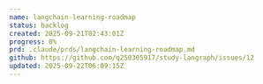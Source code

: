 ```yaml
---
name: langchain-learning-roadmap
status: backlog
created: 2025-09-21T02:43:01Z
progress: 0%
prd: .claude/prds/langchain-learning-roadmap.md
github: https://github.com/q250305917/study-langraph/issues/12
updated: 2025-09-22T06:09:15Z
---
```

